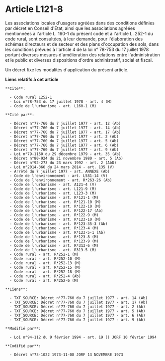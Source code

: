 # Article L121-8

Les associations locales d'usagers agréées dans des conditions définies par décret en Conseil d'Etat, ainsi que les
associations agréées mentionnées à l'article L. 160-1 du présent code et à l'article L. 252-1 du code rural, sont consultées,
à leur demande, pour l'élaboration des schémas directeurs et de secteur et des plans d'occupation des sols, dans les
conditions prévues à l'article 4 de la loi n° 78-753 du 17 juillet 1978 portant diverses mesures d'amélioration des relations
entre l'administration et le public et diverses dispositions d'ordre administratif, social et fiscal.

Un décret fixe les modalités d'application du présent article.

**Liens relatifs à cet article**

	**Cite**:

	  - Code rural L252-1
	  - Loi n°78-753 du 17 juillet 1978 - art. 4 (M)
	  - Code de l'urbanisme - art. L160-1 (M)

	**Cité par**:

	  - Décret n°77-760 du 7 juillet 1977 - art. 12 (Ab)
	  - Décret n°77-760 du 7 juillet 1977 - art. 14 (Ab)
	  - Décret n°77-760 du 7 juillet 1977 - art. 17 (Ab)
	  - Décret n°77-760 du 7 juillet 1977 - art. 2 (Ab)
	  - Décret n°77-760 du 7 juillet 1977 - art. 5 (Ab)
	  - Décret n°77-760 du 7 juillet 1977 - art. 6 (Ab)
	  - Décret n°77-760 du 7 juillet 1977 - art. 9 (Ab)
	  - Loi n°79-1150 du 29 décembre 1979 - art. 35 (Ab)
	  - Décret n°80-924 du 21 novembre 1980 - art. 5 (Ab)
	  - Décret n°92-273 du 23 mars 1992 - art. 2 (AbD)
	  - Loi n°2014-366 du 24 mars 2014 - art. 135 (V)
	  - Arrêté du 7 juillet 1977 - art. ANNEXE (Ab)
	  - Code de l'environnement - art. L581-14 (V)
	  - Code de l'environnement - art. R*263-26 (Ab)
	  - Code de l'urbanisme - art. A121-4 (V)
	  - Code de l'urbanisme - art. L121-9 (M)
	  - Code de l'urbanisme - art. L123-3 (M)
	  - Code de l'urbanisme - art. R*121-1 (M)
	  - Code de l'urbanisme - art. R*121-10 (M)
	  - Code de l'urbanisme - art. R*122-10 (M)
	  - Code de l'urbanisme - art. R*122-17 (Ab)
	  - Code de l'urbanisme - art. R*122-9 (M)
	  - Code de l'urbanisme - art. R*123-10 (M)
	  - Code de l'urbanisme - art. R*123-35-3 (Ab)
	  - Code de l'urbanisme - art. R*123-4 (M)
	  - Code de l'urbanisme - art. R*123-5-1 (Ab)
	  - Code de l'urbanisme - art. R*123-8 (M)
	  - Code de l'urbanisme - art. R*123-9 (M)
	  - Code de l'urbanisme - art. R*313-6 (M)
	  - Code de l'urbanisme - art. R313-5 (M)
	  - Code rural - art. R*252-1 (M)
	  - Code rural - art. R*252-10 (M)
	  - Code rural - art. R*252-13 (M)
	  - Code rural - art. R*252-15 (M)
	  - Code rural - art. R*252-18 (M)
	  - Code rural - art. R*252-4 (Ab)
	  - Code rural - art. R*252-6 (M)

	**Liens**:

	  - TXT_SOURCE: Décret n°77-760 du 7 juillet 1977 - art. 14 (Ab)
	  - TXT_SOURCE: Décret n°77-760 du 7 juillet 1977 - art. 17 (Ab)
	  - TXT_SOURCE: Décret n°77-760 du 7 juillet 1977 - art. 2 (Ab)
	  - TXT_SOURCE: Décret n°77-760 du 7 juillet 1977 - art. 5 (Ab)
	  - TXT_SOURCE: Décret n°77-760 du 7 juillet 1977 - art. 6 (Ab)
	  - TXT_SOURCE: Décret n°77-760 du 7 juillet 1977 - art. 9 (Ab)

	**Modifié par**:

	  - Loi n°94-112 du 9 février 1994 - art. 19 () JORF 10 février 1994

	**Codifié par**:

	  - Décret n°73-1022 1973-11-08 JORF 13 NOVEMBRE 1973
